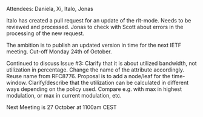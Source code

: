 Attendees: Daniela, Xi, Italo, Jonas

Italo has created a pull request for an update of the rlt-mode. Needs to be reviewed and processed.
Jonas to check with Scott about errors in the processing of the new request.

The ambition is to publish an updated version in time for the next IETF meeting. Cut-off Monday 24th of October.

Continued to discuss Issue #3:
Clarify that it is about utilized bandwidth, not utilization in percentage.
Change the name of the attribute accordingly. Reuse name from RFC8776.
Proposal is to add a node/leaf for the time-window.
Clarify/describe that the utilization can be calculated in different ways depending on the policy used. 
Compare e.g. with max in highest modulation, or max in current modulation, etc.

Next Meeting is 27 October at 1100am CEST
